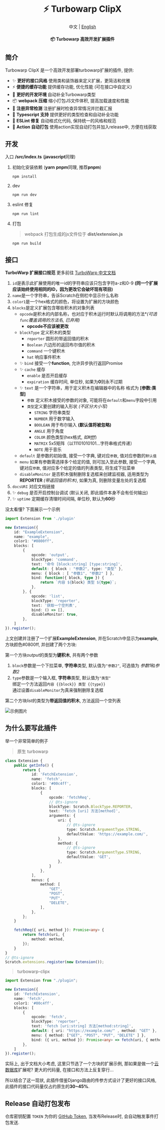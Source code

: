 <div align="center">

# ⚡ Turbowarp ClipX

中文 | [English](/docs/en.md)
#### 📦 Turbowarp 高效开发扩展插件

</div>

## 简介
Turbowarp ClipX 是一个高效开发部署turbowarp扩展的插件, 提供:
- ✨ **更好的接口风格** 使用类和装饰器来定义扩展，更简洁和优雅
- ⚡  **便捷的缓存功能** 提供缓存功能, 优化性能 (可在接口中自定义)
- 🔨 **更好的开发环境** 自动补全Turbowarp类型
- 📦 **webpack 压缩** 缩小打包JS文件体积, 提高加载速度和性能 
- 🎃 **注册异常检测** 注册扩展时检查异常情况并拦截汇报
- 🎉 **Typescript 支持** 提供更好的类型检查和自动补全功能
- 🍎 **ESLint 修复** 自动格式化代码, 保持统一的风格和规范
- 🎉 **Action 自动打包** 使用action实现自动打包并加入release中, 方便在线获取

## 开发
入口 **/src/index.ts** (**javascript**同理)
1. 初始化安装依赖 (**yarn** **pnpm**同理, 推荐**pnpm**)
    ```shell
    npm install
    ```
2. dev
    ```shell
    npm run dev
    ```
3. eslint 修复
    ```shell
   npm run lint
    ```
4. 打包
    > webpack 打包生成的js文件位于 **dist/extension.js**
    ```shell
    npm run build
    ```

## 接口

**TurboWarp 扩展接口规范** 更多前往 [TurboWarp 中文文档](https://docs.turbowarp.cn/development)
1. `id`是表示此扩展使用的唯一id的字符串应该只包含字符a-z和0-9 **(同一个扩展应该始终使用相同的ID，因为更改它会破坏现有项目)**
2. `name`是一个字符串，告诉Scratch在侧栏中显示什么名称
3. `color1`是一个hex格式的颜色，将设置为扩展的方块颜色
4. `blocks`是定义扩展包含哪些积木的对象列表 
   - `opcode`是积木的内部名称，也对应于积木运行时默认将调用的方法*_(可选`func`覆盖调用的方法名, 已弃用)_
     - **opcode不应该被更改**
   - `blockType` 定义积木的类型
       - `reporter` 圆形的带返回值的积木
       - `Boolean` 六边形的返回布尔值的积木
       - `command` 一个键积木
       - `hat` 响应事件积木
   - ✨ `bind` 接受一个**function**, 允许异步执行返回Promise
   - ✨ `cache` 缓存
     - `enable` 是否开启缓存
     - `expiration` 缓存时间, 单位秒, 如果为**0**则永不过期
   - ✨ `text` 是一个字符串，用于定义积木在编辑器中的名称 格式为 **[参数:类型]**
     - `参数` 定义积木接受的参数的对象, 可能将在`default`和`menu`字段中引用
     - `类型`定义要创建的输入形状 *(不区分大小写)*
         - `STRING` 字符串类型
         - `NUMBER` 用于数字输入
         - `BOOLEAN` 用于布尔输入 **(默认值将被忽略)**
         - `ANGLE` 用于角度
         - `COLOR` 颜色类型(hex格式, *如#fff*)
         - `MATRIX` 5x5矩阵（以11101010101…字符串格式传递）
         - `NOTE` 用于音乐
   - `default` 是参数的初始值, 接受一个字典, 键对应`参数`, 值对应参数的`默认值`
   - `menu` 如果有参数需选择多个给定的值, 则可加入至此参数, 接受一个字典, 键对应`参数`, 值对应多个给定的值的列表类型, 将生成下拉菜单
   - `disableMonitor` 是否积木强制删除复选框来创建监视器, 适用类型为**REPORTER** *(带返回值的积木)*, 如果为真, 则删除变量左处的复选框
5. `docsURI` 对应文档链接
6. ✨ `debug` 是否开启控制台调试 (默认关闭, 即此插件本身不会有任何输出)
7. ✨ `uptime` 定期缓存清理时间间隔, 单位秒, 默认为**60**秒

没太看懂? 下面展示一个示例
```typescript
import Extension from './plugin'

new Extension({
    id: "ExampleExtension",
    name: "example",
    color1: "#0800ff",
    blocks: [
        {
            opcode: 'output',
            blockType: 'command',
            text: '命令 [block:string] [type:string]',
            default: { block : "参数2", type: "类型" },
            menu: { block : [ "参数1", "参数2" ] },
            bind: function({ block, type }) {
                return `内容 ${block} 类型 ${type}`;
            },
        }, {
            opcode: 'list',
            blockType: 'reporter',
            text: '获取一个空列表',
            bind: () => [],
            disableMonitor: true,
        },
    ]
}).register();
```
上文创建并注册了一个扩展**ExampleExtension**, 并在Scratch中显示为**example**, 方块颜色#0800ff, 并创建了两个方块:

第一个方块*output*的类型为**键积木**, 共有两个参数
1. `block`参数是一个下拉菜单, **字符串**类型, 默认值为`"参数2"`, 可选值为 *参数1*和*参数2*
2. `type`参数是一个输入框, **字符串**类型, 默认值为`"类型"`<br>
绑定一个方法返回`内容 {{block}} 类型 {{type}}`<br>
通过设置`disableMonitor`为真来强制删除复选框

第二个方块*list*的类型为**带返回值的积木**, 方法返回一个空列表

![示例图片](/docs/example.png)

## 为什么要写此插件

举一个非常简单的例子

> 原生 turbowarp

```typescript
class Extension {
    public getInfo() {
        return {
            id: 'FetchExtension',
            name: 'fetch',
            color1: '#00c4ff',
            blocks: [
                {
                    opcode: 'fetchReq',
                    // @ts-ignore
                    blockType: Scratch.BlockType.REPORTER,
                    text: 'fetch [uri] 方法[method]',
                    arguments: {
                        uri: {
                            // @ts-ignore
                            type: Scratch.ArgumentType.STRING,
                            defaultValue: 'https://example.com/',
                        },
                        method: {
                            // @ts-ignore
                            type: Scratch.ArgumentType.STRING,
                            defaultValue: 'GET',
                        },
                    }
                },
            ],
            menus: {
                method: [
                    "GET", 
                    "POST", 
                    "PUT", 
                    "DELETE",
                ],
            },
        };
    }

    fetchReq({ uri, method }): Promise<any> {
        return fetch(uri, {
            method: method,
        });
    }
}
// @ts-ignore
Scratch.extensions.register(new Extension());
```

> turbowarp-clipx

```typescript
import Extension from "./plugin";

new Extension({
    id: 'FetchExtension',
    name: 'fetch',
    color1: '#00c4ff',
    blocks: [
        {
            opcode: 'fetch',
            blockType: 'reporter',
            text: 'fetch [uri:string] 方法[method:string]',
            default: { uri: "https://example.com/" , method: "GET" },
            menu: { method: ["GET", "POST", "PUT", "DELETE" ] },
            bind: ({ uri, method }): Promise<any> => fetch(uri, { method, }),
        },
    ]
}).register();
```

实际上, 出于文档大小考虑, 这里只节选了一个方块的扩展示例, 那如果是做一个[云数据库](https://gitee.com/LinwinSoft/open-data-api/blob/master/40code/extension.ts)扩展呢? 更大的代码量, 在接口和方法上反复穿行...

所以结合了这一现状, 此插件借鉴Django路由的传参方式设计了更好的接口风格, 此插件的接口代码量仅占约原生的**30~45%**.


## Release 自动打包发布
仓库密钥配置 `TOKEN` 为你的 [GitHub Token](https://github.com/settings/tokens/new), 当发布Release时, 会自动触发事件打包发送.
